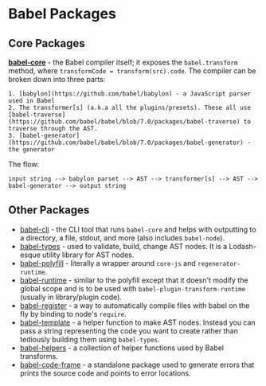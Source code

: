 # Babel Packages

## Core Packages

**[babel-core](https://github.com/babel/babel/blob/7.0/packages/babel-core)** - the Babel compiler itself; it exposes the `babel.transform` method, where `transformCode = transform(src).code`. The compiler can be broken down into three parts:

    1. [babylon](https://github.com/babel/babylon) - a JavaScript parser used in Babel
    2. The transformer[s] (a.k.a all the plugins/presets). These all use [babel-traverse](https://github.com/babel/babel/blob/7.0/packages/babel-traverse) to traverse through the AST.
    3. [babel-generator](https://github.com/babel/babel/blob/7.0/packages/babel-generator) - the generator

The flow:

```
input string --> babylon parset --> AST --> transformer[s] --> AST --> babel-generator --> output string
```

## Other Packages

* [babel-cli](https://github.com/babel/babel/blob/7.0/packages/babel-cli) - the CLI tool that runs `babel-core` and helps with outputting to a directory, a file, stdout, and more (also includes `babel-node`).
* [babel-types](https://github.com/babel/babel/blob/7.0/packages/babel-types) - used to validate, build, change AST nodes. It is a Lodash-esque utility library for AST nodes.
* [babel-polyfill](https://github.com/babel/babel/blob/7.0/packages/babel-polyfill) - literally a wrapper around `core-js` and `regenerator-runtime`.
* [babel-runtime](https://github.com/babel/babel/blob/7.0/packages/babel-runtime) - similar to the polyfill except that it doesn't modify the global scope and is to be used with `babel-plugin-transform-runtime` (usually in library/plugin code).
* [babel-register](https://github.com/babel/babel/blob/7.0/packages/babel-register) - a way to automatically compile files with babel on the fly by binding to node's `require`.
* [babel-template](https://github.com/babel/babel/blob/7.0/packages/babel-template) - a helper function to make AST nodes. Instead you can pass a string representing the code you want to create rather than tediously building them using `babel-types`.
* [babel-helpers](https://github.com/babel/babel/blob/7.0/packages/babel-helpers) - a collection of helper functions used by Babel transforms.
* [babel-code-frame](https://github.com/babel/babel/blob/7.0/packages/babel-code-frame) - a standalone package used to generate errors that prints the source code and points to error locations.
